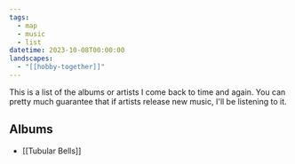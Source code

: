 ```yaml
---
tags:
  - map
  - music
  - list
datetime: 2023-10-08T00:00:00
landscapes:
  - "[[hobby-together]]"
---
```

This is a list of the albums or artists I come back to time and again. You can pretty much guarantee that if artists release new music, I'll be listening to it.

## Albums
- [[Tubular Bells]]